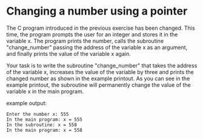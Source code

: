 # Changing a number using a pointer
The C program introduced in the previous exercise has been changed. This time, the program prompts the user for an integer and stores it in the variable x. The program prints the number, calls the subroutine "change_number" passing the address of the variable x as an argument, and finally prints the value of the variable x again.

Your task is to write the subroutine "change_number" that takes the address of the variable x, increases the value of the variable by three and prints the changed number as shown in the example printout. As you can see in the example printout, the subroutine will permanently change the value of the variable x in the main program.

example output:
```
Enter the number x: 555
In the main program: x = 555
In the subroutine: x = 558
In the main program: x = 558